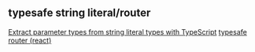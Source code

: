 ## typesafe string literal/router
[Extract parameter types from string literal types with TypeScript](https://lihautan.com/extract-parameters-type-from-string-literal-types-with-typescript)
[typesafe router (react)](https://speakerdeck.com/zoontek/advanced-typescript-how-we-made-our-router-typesafe)
